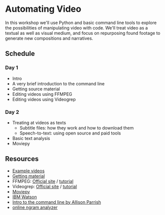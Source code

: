 # Automating Video

In this workshop we'll use Python and basic command line tools to explore the possibilities of manipulating video with code. We'll treat video as a textual as well as visual medium, and focus on repurposing found footage to generate new compositions and narratives.

## Schedule

### Day 1

* Intro
* A very brief introduction to the command line
* Getting source material
* Editing videos using FFMPEG
* Editing videos using Videogrep

### Day 2
* Treating at videos as texts
  * Subtitle files: how they work and how to download them
  * Speech-to-text: using open source and paid tools
* Basic text analysis
* Moviepy


## Resources

* [Example videos](http://lav.io/some_videos.zip)
* [Getting material](https://github.com/antiboredom/automating-video/blob/master/getting-material.md)
* FFMPEG: [Official site](https://ffmpeg.org/) / [tutorial](https://github.com/antiboredom/automating-video/blob/master/FFMPEG.md)
* Videogrep: [Official site](http://antiboredom.github.io/videogrep) / [tutorial](https://github.com/antiboredom/automating-video/blob/master/videogrep.md)
* [Moviepy](http://zulko.github.io/moviepy/index.html)
* [IBM Watson](https://www.ibm.com/marketplace/cloud/cognitive-application-development/us/en-us)
* [Intro to the command line by Allison Parrish](http://www.decontextualize.com/teaching/rwet/introduction-and-unix-tutorial/)
* [online ngram analyzer](http://guidetodatamining.com/ngramAnalyzer/index.php)
